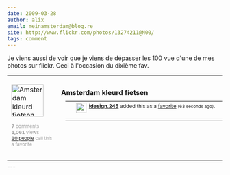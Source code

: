 ```yaml
---
date: 2009-03-28
author: alix
email: meinamsterdam@blog.re
site: http://www.flickr.com/photos/13274211@N00/
tags: comment
---
```


<p>
Je viens aussi de voir que je viens de dépasser les 100 vue d'une de mes photos sur flickr. Ceci à l'occasion du dixième fav.
</p>
<table style="margin-top:10px;margin-bottom:5px" cellspacing="0">
<tbody><tr valign="top">
<td style="padding-left:10px;padding-top:5px;padding-bottom:30px">
<p><a href="http://www.flickr.com/photos/13274211@N00/271214885/" title="Amsterdam kleurd fietsen" target="_blank"><img src="http://farm1.static.flickr.com/111/271214885_4ec9ede525_s.jpg" alt="Amsterdam kleurd fietsen" border="0" height="75" width="75" /></a></p>
<small style="font-size:11px;color:#999999">
<strong>7</strong> comments
<br />
<strong>1,061</strong> views
<br />
<a href="http://www.flickr.com/photos/13274211@N00/271214885/favorites/" target="_blank">10 people</a> call this a favorite
</small>
<img src="http://l.yimg.com/g/images/spaceball.gif" alt="" style="border:none" height="1" width="100" />
</td>
<td style="width:100%;border:none">
<h2 style="margin-bottom:0;padding-top:5px;font-weight:bold;font-size:16px"><a href="http://blog.re/me-in-amsterdam/index.php/les-velos-en-couleur" style="text-decoration:none" title="Amsterdam kleurd fietsen" target="_blank">Amsterdam kleurd fietsen</a></h2>
<table style="width:100%;margin-left:10px;margin-top:10px" cellspacing="0" width="100%">
<tbody><tr>
<td style="vertical-align:top;padding:3px 3px 6px 3px;margin:0;font-size:12px;text-align:right"><img src="http://www.flickr.com/images/icon_fave.gif" alt="" style="vertical-align:top;border:none;margin-right:0;margin-top:8px" height="16" width="16" /></td>
<td style="vertical-align:top;padding:3px 3px 6px 3px;margin:0;font-size:12px"><a href="http://www.flickr.com/photos/birdandberry/" target="_blank"><img src="http://farm4.static.flickr.com/3129/buddyicons/35823452@N00.jpg?1230233991#35823452@N00" height="24" width="24" /></a></td>
<td style="vertical-align:top;padding:3px 3px 6px 3px;margin:0;font-size:12px"><a href="http://www.flickr.com/photos/birdandberry/" target="_blank"><strong>idesign.245</strong></a> added this as a <a href="http://www.flickr.com/photos/birdandberry/favorites/" target="_blank">favorite</a> <small>(63 seconds ago)</small>.
</td>
</tr>
<tr>
<td style="vertical-align:top;padding:3px 3px 6px 3px;margin:0;font-size:12px" colspan="2"><img src="http://www.flickr.comhttp://l.yimg.com/g/images/spaceball.gif" alt="" style="border:none" height="1" width="1" /></td>
<td style="vertical-align:top;padding:3px 3px 6px 3px;margin:0;font-size:12px" width="100%"><img src="http://www.flickr.comhttp://l.yimg.com/g/images/spaceball.gif" alt="" style="border:none" height="1" width="1" /></td>
</tr>
</tbody></table>
</td>
</tr>
</tbody></table>
---